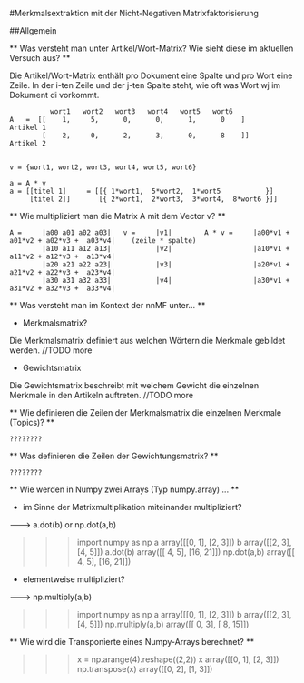 #Merkmalsextraktion mit der Nicht-Negativen Matrixfaktorisierung

##Allgemein

** Was versteht man unter Artikel/Wort-Matrix? Wie sieht diese im aktuellen Versuch aus? ** 

Die Artikel/Wort-Matrix enthält pro Dokument eine Spalte und pro Wort eine Zeile. 
In der i-ten Zeile und der j-ten Spalte steht, wie oft was Wort wj im Dokument di vorkommt.


			  wort1   wort2   wort3   wort4   wort5   wort6
	A	=  [[    1,		5, 		0, 		0, 		1, 		0    ]		Artikel 1
  			[	 2,		0,		2,		3,		0,		8	 ]]		Artikel 2


	v = {wort1, wort2, wort3, wort4, wort5, wort6}

	a = A * v
	a =	[[titel 1]	   = [[{ 1*wort1,  5*wort2,  1*wort5		   }]
		 [titel 2]]       [{ 2*wort1,  2*wort3,  3*wort4,  8*wort6 }]]


** Wie multipliziert man die Matrix A mit dem Vector v? **

	A = 	|a00 a01 a02 a03|	v = 	|v1|		A * v =  	|a00*v1 + a01*v2 + a02*v3 +  a03*v4|	(zeile * spalte)
			|a10 a11 a12 a13|			|v2|					|a10*v1 + a11*v2 + a12*v3 +  a13*v4|
			|a20 a21 a22 a23|			|v3|					|a20*v1 + a21*v2 + a22*v3 +  a23*v4|
			|a30 a31 a32 a33|			|v4|					|a30*v1 + a31*v2 + a32*v3 +  a33*v4|

** Was versteht man im Kontext der nnMF unter... **

- Merkmalsmatrix? 

Die Merkmalsmatrix definiert aus welchen Wörtern die Merkmale gebildet werden.
//TODO more

- Gewichtsmatrix 

Die Gewichtsmatrix beschreibt mit welchem Gewicht die einzelnen Merkmale in den Artikeln auftreten. 
//TODO more

** Wie definieren die Zeilen der Merkmalsmatrix die einzelnen Merkmale (Topics)? ** 

	????????

** Was definieren die Zeilen der Gewichtungsmatrix? ** 

	????????

** Wie werden in Numpy zwei Arrays (Typ numpy.array) ... **

- im Sinne der Matrixmultiplikation miteinander multipliziert? 

---> a.dot(b)	   or     np.dot(a,b)

>>> import numpy as np
>>> a
array([[0, 1],
	  [2, 3]])
>>> b
array([[2, 3],
	   [4, 5]])
>>> a.dot(b)
array([[ 4,  5],
	   [16, 21]])
>>> np.dot(a,b)
array([[ 4,  5],
	   [16, 21]])

- elementweise multipliziert?		

---> np.multiply(a,b)

>>> import numpy as np
>>> a
array([[0, 1],
	   [2, 3]])
>>> b
array([[2, 3],
	   [4, 5]])
>>> np.multiply(a,b)
array([[ 0,  3],
	   [ 8, 15]])

** Wie wird die Transponierte eines Numpy-Arrays berechnet? **

>>> x = np.arange(4).reshape((2,2))
>>> x
array([[0, 1],
	   [2, 3]])
>>> np.transpose(x)
array([[0, 2],
	   [1, 3]])
